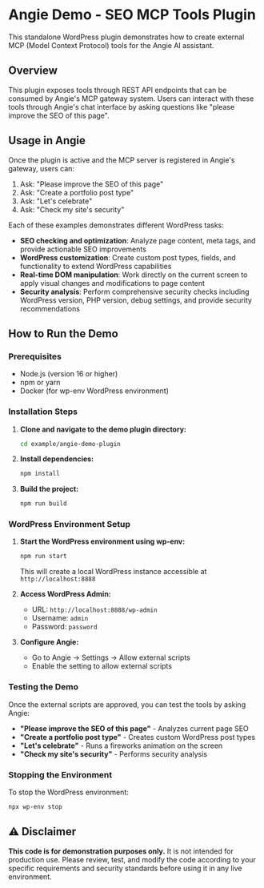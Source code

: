 # Angie Demo - SEO MCP Tools Plugin

This standalone WordPress plugin demonstrates how to create external MCP (Model Context Protocol) tools for the Angie AI assistant.

## Overview

This plugin exposes tools through REST API endpoints that can be consumed by Angie's MCP gateway system. Users can interact with these tools through Angie's chat interface by asking questions like "please improve the SEO of this page".

## Usage in Angie

Once the plugin is active and the MCP server is registered in Angie's gateway, users can:

1. Ask: "Please improve the SEO of this page"
2. Ask: "Create a portfolio post type"
3. Ask: "Let's celebrate"
4. Ask: "Check my site's security"

Each of these examples demonstrates different WordPress tasks:
- **SEO checking and optimization**: Analyze page content, meta tags, and provide actionable SEO improvements
- **WordPress customization**: Create custom post types, fields, and functionality to extend WordPress capabilities
- **Real-time DOM manipulation**: Work directly on the current screen to apply visual changes and modifications to page content
- **Security analysis**: Perform comprehensive security checks including WordPress version, PHP version, debug settings, and provide security recommendations

## How to Run the Demo

### Prerequisites

- Node.js (version 16 or higher)
- npm or yarn
- Docker (for wp-env WordPress environment)

### Installation Steps

1. **Clone and navigate to the demo plugin directory:**
   ```bash
   cd example/angie-demo-plugin
   ```

2. **Install dependencies:**
   ```bash
   npm install
   ```

3. **Build the project:**
   ```bash
   npm run build
   ```

### WordPress Environment Setup

1. **Start the WordPress environment using wp-env:**
   ```bash
   npm run start
   ```
   This will create a local WordPress instance accessible at `http://localhost:8888`

2. **Access WordPress Admin:**
   - URL: `http://localhost:8888/wp-admin`
   - Username: `admin`
   - Password: `password`

3. **Configure Angie:**
   - Go to Angie → Settings → Allow external scripts
   - Enable the setting to allow external scripts

### Testing the Demo

Once the external scripts are approved, you can test the tools by asking Angie:

- **"Please improve the SEO of this page"** - Analyzes current page SEO
- **"Create a portfolio post type"** - Creates custom WordPress post types  
- **"Let's celebrate"** - Runs a fireworks animation on the screen
- **"Check my site's security"** - Performs security analysis

### Stopping the Environment

To stop the WordPress environment:
```bash
npx wp-env stop
```

## ⚠️ Disclaimer

**This code is for demonstration purposes only.** It is not intended for production use. Please review, test, and modify the code according to your specific requirements and security standards before using it in any live environment.

